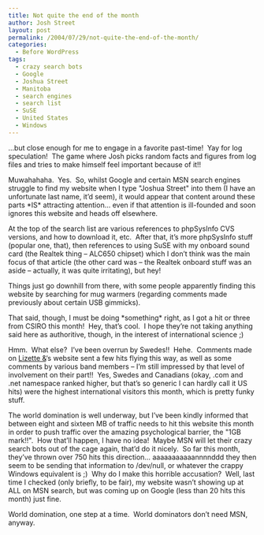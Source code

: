```yaml
---
title: Not quite the end of the month
author: Josh Street
layout: post
permalink: /2004/07/29/not-quite-the-end-of-the-month/
categories:
  - Before WordPress
tags:
  - crazy search bots
  - Google
  - Joshua Street
  - Manitoba
  - search engines
  - search list
  - SuSE
  - United States
  - Windows
---
```

&#8230;but close enough for me to engage in a favorite past-time!&nbsp; Yay for log speculation!&nbsp; The game where Josh picks random facts and figures from log files and tries to make himself feel important because of it!!

Muwahahaha.&nbsp; Yes.&nbsp; So, whilst Google and certain MSN search engines struggle to find my website when I type "Joshua Street" into them (I have an unfortunate last name, it&#8217;d seem), it would appear that content around these parts \*IS\* attracting attention&#8230; even if that attention is ill-founded and soon ignores this website and heads off elsewhere.

At the top of the search list are various references to phpSysInfo CVS versions, and how to download it, etc.&nbsp; After that, it&#8217;s more phpSysInfo stuff (popular one, that), then references to using SuSE with my onboard sound card (the Realtek thing &#8211; ALC650 chipset) which I don&#8217;t think was the main focus of that article (the other card was &#8211; the Realtek onboard stuff was an aside &#8211; actually, it was quite irritating), but hey!

Things just go downhill from there, with some people apparently finding this website by searching for mug warmers (regarding comments made previously about certain USB gimmicks).

That said, though, I must be doing \*something\* right, as I got a hit or three from CSIRO this month!&nbsp; Hey, that&#8217;s cool.&nbsp; I hope they&#8217;re not taking anything said here as authoritive, though, in the interest of international science ;)

Hmm.&nbsp; What else?&nbsp; I&#8217;ve been overrun by Swedes!!&nbsp; Hehe.&nbsp; Comments made on [Lizette &][1]&#8216;s website sent a few hits flying this way, as well as some comments by various band members &#8211; I&#8217;m still impressed by that level of involvement on their part!!&nbsp; Yes, Swedes and Canadians (okay, .com and .net namespace ranked higher, but that&#8217;s so generic I can hardly call it US hits) were the highest international visitors this month, which is pretty funky stuff.

The world domination is well underway, but I&#8217;ve been kindly informed that between eight and sixteen MB of traffic needs to hit this website this month in order to push traffic over the amazing psychological barrier, the "1GB mark!!".&nbsp; How that&#8217;ll happen, I have no idea!&nbsp; Maybe MSN will let their crazy search bots out of the cage again, that&#8217;d do it nicely.&nbsp; So far this month, they&#8217;ve thrown over 750 hits this direction&#8230; aaaaaaaaaaannnnddd they then seem to be sending that information to /dev/null, or whatever the crappy Windows equivalent is ;)&nbsp; Why do I make this horrible accusation?&nbsp; Well, last time I checked (only briefly, to be fair), my website wasn&#8217;t showing up at ALL on MSN search, but was coming up on Google (less than 20 hits this month) just fine.

World domination, one step at a time.&nbsp; World dominators don&#8217;t need MSN, anyway.

 [1]: http://www.lizetteand.com/